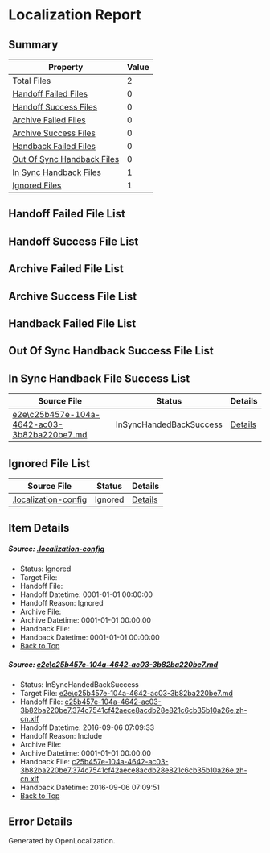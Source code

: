# <a name='report-top'></a> Localization Report

## Summary
 Property | Value 
 -------- | ----- 
 Total Files | 2
[ Handoff Failed Files ](#handoff-failed-list)| 0
[ Handoff Success Files ](#handoff-success-list)| 0
[ Archive Failed Files ](#archive-failed-list)| 0
[ Archive Success Files ](#archive-success-list)| 0
[ Handback Failed Files ](#handback-failed-list)| 0
[ Out Of Sync Handback Files ](#outofsync-handback-success-list)| 0
[ In Sync Handback Files ](#insync-handback-success-list)| 1
[ Ignored Files ](#ignored-list)| 1

## <a name='handoff-failed-list'></a> Handoff Failed File List

## <a name='handoff-success-list'></a> Handoff Success File List

## <a name='archive-failed-list'></a> Archive Failed File List

## <a name='archive-success-list'></a> Archive Success File List

## <a name='handback-failed-list'></a> Handback Failed File List

## <a name='outofsync-handback-success-list'></a> Out Of Sync Handback Success File List

## <a name='insync-handback-success-list'></a> In Sync Handback File Success List
 Source File | Status | Details 
 ----------- | ------ | ------- 
 [e2e\c25b457e-104a-4642-ac03-3b82ba220be7.md](https://github.com/OpenLocalizationTestOrg/ol-test0/blob/9b2e5fdcafc0a9de1bbb3781205fa7679c1b0a24/e2e/c25b457e-104a-4642-ac03-3b82ba220be7.md) | InSyncHandedBackSuccess | [Details](#bb2036e1c47a9e9910ccccf1bc57b1b187e6248a1)

## <a name='ignored-list'></a> Ignored File List
 Source File | Status | Details 
 ----------- | ------ | ------- 
 [.localization-config](https://github.com/OpenLocalizationTestOrg/ol-test0/blob/9b2e5fdcafc0a9de1bbb3781205fa7679c1b0a24/.localization-config) | Ignored | [Details](#3d4f252ac210baf56311d7e97dcc2db10974dbd20)

## Item Details
##### <a name='3d4f252ac210baf56311d7e97dcc2db10974dbd20'></a> Source: [.localization-config](https://github.com/OpenLocalizationTestOrg/ol-test0/blob/9b2e5fdcafc0a9de1bbb3781205fa7679c1b0a24/.localization-config)
* Status: Ignored
* Target File: 
* Handoff File: 
* Handoff Datetime: 0001-01-01 00:00:00
* Handoff Reason: Ignored
* Archive File: 
* Archive Datetime: 0001-01-01 00:00:00
* Handback File: 
* Handback Datetime: 0001-01-01 00:00:00
* [Back to Top](#report-top)

##### <a name='bb2036e1c47a9e9910ccccf1bc57b1b187e6248a1'></a> Source: [e2e\c25b457e-104a-4642-ac03-3b82ba220be7.md](https://github.com/OpenLocalizationTestOrg/ol-test0/blob/9b2e5fdcafc0a9de1bbb3781205fa7679c1b0a24/e2e/c25b457e-104a-4642-ac03-3b82ba220be7.md)
* Status: InSyncHandedBackSuccess
* Target File: [e2e\c25b457e-104a-4642-ac03-3b82ba220be7.md](https://github.com/OpenLocalizationTestOrg/ol-test0-zhcn/blob/b7a7a9c7daa9866fb2791046928009cddf1b30ac/e2e/c25b457e-104a-4642-ac03-3b82ba220be7.md)
* Handoff File: [c25b457e-104a-4642-ac03-3b82ba220be7.374c7541cf42aece8acdb28e821c6cb35b10a26e.zh-cn.xlf](https://github.com/OpenLocalizationTestOrg/ol-test0-handoff/blob/cd919a51080651382cbcc92b90221db8af4fdfbd/ol-handoff/OpenLocalizationTestOrg/ol-test0-zhcn/ci/ht/c25b457e-104a-4642-ac03-3b82ba220be7.374c7541cf42aece8acdb28e821c6cb35b10a26e.zh-cn.xlf)
* Handoff Datetime: 2016-09-06 07:09:33
* Handoff Reason: Include
* Archive File: 
* Archive Datetime: 0001-01-01 00:00:00
* Handback File: [c25b457e-104a-4642-ac03-3b82ba220be7.374c7541cf42aece8acdb28e821c6cb35b10a26e.zh-cn.xlf](https://github.com/OpenLocalizationTestOrg/ol-test0-handback/blob/a68f72624442338c3f4bd9e7e90e27f4317ab1c9/ol-handback/OpenLocalizationTestOrg/ol-test0-zhcn/ci/ht/c25b457e-104a-4642-ac03-3b82ba220be7.374c7541cf42aece8acdb28e821c6cb35b10a26e.zh-cn.xlf)
* Handback Datetime: 2016-09-06 07:09:51
* [Back to Top](#report-top)


## Error Details

Generated by OpenLocalization.
